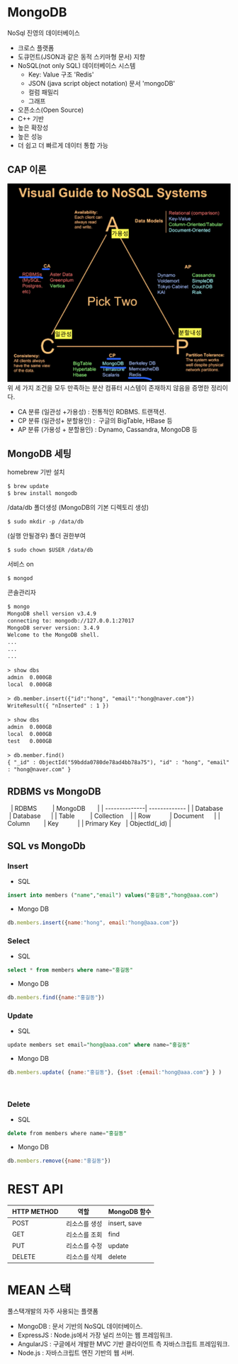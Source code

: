 # MongoDB
NoSql 진영의 데이터베이스

- 크로스 플랫폼
- 도큐먼트(JSON과 같은 동적 스키마형 문서) 지향
- NoSQL(not only SQL) 데이터베이스 시스템
  - Key: Value 구조 'Redis'
  - JSON (java script object notation) 문서 'mongoDB'
  - 컬럼 패밀리 
  - 그래프
- 오픈소스(Open Source)
- C++ 기반
- 높은 확장성
- 높은 성능
- 더 쉽고 더 빠르게 데이터 통합 가능

## CAP 이론
![3-1](../img/e3-1.png)
위 세 가지 조건을 모두 만족하는 분산 컴퓨터 시스템이 존재하지 않음을 증명한 정리이다.

- CA 분류 (일관성 +가용성) : 전통적인 RDBMS. 트랜잭션. 
- CP 분류 (일관성+ 분할용인) :  구글의 BigTable, HBase 등
- AP 분류 (가용성 + 분할용인) : Dynamo, Cassandra, MongoDB 등



## MongoDB 세팅

homebrew 기반 설치
```
$ brew update
$ brew install mongodb
```

/data/db 폴더생성 (MongoDB의 기본 디렉토리 생성)
```
$ sudo mkdir -p /data/db
```

(실행 안될경우) 폴더 권한부여
```
$ sudo chown $USER /data/db
```

서비스 on
```
$ mongod 
```

콘솔관리자
```
$ mongo
MongoDB shell version v3.4.9
connecting to: mongodb://127.0.0.1:27017
MongoDB server version: 3.4.9
Welcome to the MongoDB shell.
...
...
...

> show dbs
admin  0.000GB
local  0.000GB

> db.member.insert({"id":"hong", "email":"hong@naver.com"})
WriteResult({ "nInserted" : 1 })

> show dbs
admin  0.000GB
local  0.000GB
test   0.000GB

> db.member.find()
{ "_id" : ObjectId("59bdda0780de78ad4bb78a75"), "id" : "hong", "email" : "hong@naver.com" }
```

## RDBMS vs MongoDB
 
| RDBMS         | MongoDB       |
| --------------| ------------- |
| Database      | Database      |
| Table         | Collection    |
| Row           | Document      |
| Column        | Key           |
| Primary Key   | ObjectId(_id) |
 
## SQL vs MongoDb
### Insert
- SQL
```sql
insert into members ("name","email") values("홍길동","hong@aaa.com")
```
- Mongo DB
```js
db.members.insert({name:"hong", email:"hong@aaa.com"})
```

### Select
- SQL
```sql
select * from members where name="홍길동"
```
- Mongo DB
```js
db.members.find({name:"홍길동"})
```

### Update
- SQL
```sql
update members set email="hong@aaa.com" where name="홍길동"
```
- Mongo DB
```js
db.members.update( {name:"홍길동"}, {$set :{email:"hong@aaa.com"} } )
```
 
### Delete
- SQL
```sql
delete from members where name="홍길동"
```
- Mongo DB
```js
db.members.remove({name:"홍길동"})
```

# REST API
| HTTP METHOD | 역할 | MongoDB 함수 |
|---|---|---|
| POST  | 리소스를 생성| insert, save |
| GET   | 리소스를 조회| find   |
| PUT   | 리소스를 수정| update |
| DELETE| 리소스를 삭제| delete |

# MEAN 스택
풀스택개발의 자주 사용되는 플랫폼

- MongoDB : 문서 기반의 NoSQL 데이터베이스.
- ExpressJS : Node.js에서 가장 널리 쓰이는 웹 프레임워크.
- AngularJS : 구글에서 개발한 MVC 기반 클라이언트 측 자바스크립트 프레임워크.
- Node.js : 자바스크립트 엔진 기반의 웹 서버.